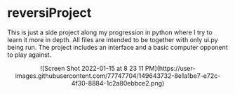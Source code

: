 # reversiProject
This is just a side project along my progression in python where I try to learn it more in depth. All files are intended to be together with only ui.py being run.
The project includes an interface and a basic computer opponent to play against. 

<div align="center">
  ![Screen Shot 2022-01-15 at 8 23 11 PM](https://user-images.githubusercontent.com/77747704/149643732-8e1a1be7-e72c-4f30-8884-1c2a80ebbce2.png)
</div>
